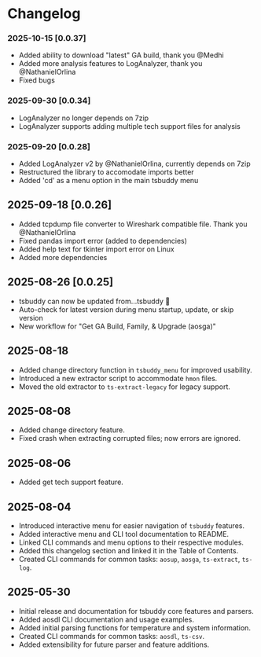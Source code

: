 # Changelog

### 2025-10-15 [0.0.37]
- Added ability to download "latest" GA build, thank you @Medhi
- Added more analysis features to LogAnalyzer, thank you @NathanielOrlina
- Fixed bugs

### 2025-09-30 [0.0.34]
- LogAnalyzer no longer depends on 7zip
- LogAnalyzer supports adding multiple tech support files for analysis

### 2025-09-20 [0.0.28]
- Added LogAnalyzer v2 by @NathanielOrlina, currently depends on 7zip
- Restructured the library to accomodate imports better
- Added 'cd' as a menu option in the main tsbuddy menu

## 2025-09-18 [0.0.26]
- Added tcpdump file converter to Wireshark compatible file. Thank you @NathanielOrlina
- Fixed pandas import error (added to dependencies)
- Added help text for tkinter import error on Linux
- Added more dependencies

## 2025-08-26 [0.0.25]
- tsbuddy can now be updated from...tsbuddy 🔄
- Auto-check for latest version during menu startup, update, or skip version
- New workflow for "Get GA Build, Family, & Upgrade (aosga)"

## 2025-08-18
- Added change directory function in `tsbuddy_menu` for improved usability.
- Introduced a new extractor script to accommodate `hmon` files.
- Moved the old extractor to `ts-extract-legacy` for legacy support.

## 2025-08-08
- Added change directory feature.
- Fixed crash when extracting corrupted files; now errors are ignored.

## 2025-08-06
- Added get tech support feature.

## 2025-08-04
- Introduced interactive menu for easier navigation of `tsbuddy` features.
- Added interactive menu and CLI tool documentation to README.
- Linked CLI commands and menu options to their respective modules.
- Added this changelog section and linked it in the Table of Contents.
- Created CLI commands for common tasks: `aosup`, `aosga`, `ts-extract`, `ts-log`.

## 2025-05-30
- Initial release and documentation for tsbuddy core features and parsers.
- Added aosdl CLI documentation and usage examples.
- Added initial parsing functions for temperature and system information.
- Created CLI commands for common tasks: `aosdl`, `ts-csv`.
- Added extensibility for future parser and feature additions.

